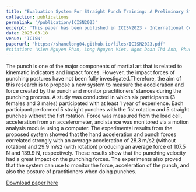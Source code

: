 ```yaml
---
title: "Evaluation System For Straight Punch Training: A Preliminary Study"
collection: publications
permalink: '/publication/ICISN2023'
excerpt: 'This paper has been published in ICISN2023 - International Conference on Intelligent Systems & Networks, organized in Hanoi City, Vietnam. The proceedings of ICISN 2023 will be published in the Lecture Notes in Networks and Systems (LNNS) series by Springer. The books of this series are indexed by SCOPUS, INSPEC, WTI Frankfurt eG, zbMATH, SCImago.'
date: 2023-03-18
venue: 'ICISN'
paperurl: 'https://shanelong04.github.io/files/ICISN2023.pdf'
#citation: 'Kien Nguyen Phan, Long Nguyen Viet, Ngoc Doan Thi Anh, Phuong Do Thi Minh, Hanh Nguyen Hong, Trang Nguyen Thi Minh, Hien Pham Thu, Binh Doan Thanh, Cuong Nguyen Manh, Vu Tran Anh, “Evaluation System For Straight Punch Training: A Preliminary Study” 2023 International Conference on Intelligent Systems & Networks (ICISN), Hanoi, Vietnam 3-2023'
---
```


The punch is one of the major components of martial art that is related to kinematic indicators and impact forces. However, the impact forces of punching postures have not been fully investigated.Therefore, the aim of this research is to propose a new system to measure the acceleration and force created by the punch and monitor practitioners’ stances during the punching process. A study was conducted in which six participants (3 females and 3 males) participated with at least 1 year of experience. Each participant performed 5 straight punches with the fist rotation and 5 straight punches without the fist rotation. Force was measured from the load cell, acceleration from an accelerometer, and stance was monitored via a motion analysis module using a computer. The experimental results from the proposed system showed that the hand acceleration and punch forces correlated strongly with an average acceleration of 28.3 m/s2 (without rotation) and 29.9 m/s2 (with rotation) producing an average force of 107.5 N and 139.9 N, respectively. These results show that the punching velocity had a great impact on the punching forces. The experiments also proved that the system can use to monitor the force, acceleration of the punch, and also the posture of practitioners when doing punches.


[Download paper here](https://shanelong04.github.io/files/ICISN2023.pdf)
